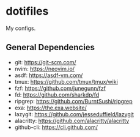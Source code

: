 # dotifiles
My configs.

## General Dependencies
- git: https://git-scm.com/
- nvim: https://neovim.io/
- asdf: https://asdf-vm.com/
- tmux: https://github.com/tmux/tmux/wiki
- fzf: https://github.com/junegunn/fzf
- fd: https://github.com/sharkdp/fd
- ripgrep: https://github.com/BurntSushi/ripgrep
- exa: https://the.exa.website/
- lazygit: https://github.com/jesseduffield/lazygit
- alacritty: https://github.com/alacritty/alacritty
- github-cli: https://cli.github.com/

